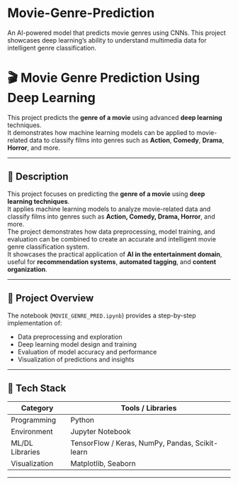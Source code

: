 # Movie-Genre-Prediction
An AI-powered model that predicts movie genres using CNNs. This project showcases deep learning’s ability to understand multimedia data for intelligent genre classification.
# 🎬 Movie Genre Prediction Using Deep Learning

This project predicts the **genre of a movie** using advanced **deep learning** techniques.  
It demonstrates how machine learning models can be applied to movie-related data to classify films into genres such as **Action**, **Comedy**, **Drama**, **Horror**, and more.

---

## 📖 Description

This project focuses on predicting the **genre of a movie** using **deep learning techniques**.  
It applies machine learning models to analyze movie-related data and classify films into genres such as **Action, Comedy, Drama, Horror**, and more.  
The project demonstrates how data preprocessing, model training, and evaluation can be combined to create an accurate and intelligent movie genre classification system.  
It showcases the practical application of **AI in the entertainment domain**, useful for **recommendation systems**, **automated tagging**, and **content organization**.

---

## 🚀 Project Overview

The notebook (`MOVIE_GENRE_PRED.ipynb`) provides a step-by-step implementation of:
- Data preprocessing and exploration  
- Deep learning model design and training  
- Evaluation of model accuracy and performance  
- Visualization of predictions and insights  

---

## 🧩 Tech Stack

| Category | Tools / Libraries |
|-----------|-------------------|
| Programming | Python |
| Environment | Jupyter Notebook |
| ML/DL Libraries | TensorFlow / Keras, NumPy, Pandas, Scikit-learn |
| Visualization | Matplotlib, Seaborn |

---



